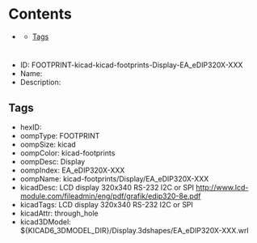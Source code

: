 



Contents
========

* [](#)
	* [Tags](#tags)

# 

- ID: FOOTPRINT-kicad-kicad-footprints-Display-EA_eDIP320X-XXX
- Name: 
- Description: 

## Tags

- hexID: 
- oompType: FOOTPRINT
- oompSize: kicad
- oompColor: kicad-footprints
- oompDesc: Display
- oompIndex: EA_eDIP320X-XXX
- oompName: kicad-footprints/Display/EA_eDIP320X-XXX
- kicadDesc: LCD display 320x340 RS-232 I2C or SPI http://www.lcd-module.com/fileadmin/eng/pdf/grafik/edip320-8e.pdf
- kicadTags: LCD display 320x340 RS-232 I2C or SPI
- kicadAttr: through_hole
- kicad3DModel: ${KICAD6_3DMODEL_DIR}/Display.3dshapes/EA_eDIP320X-XXX.wrl
